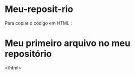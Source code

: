 # Meu-reposit-rio

Para copiar o código em HTML :

<html>
        <h1> Meu primeiro arquivo no meu repositório</h1>
<\html>
